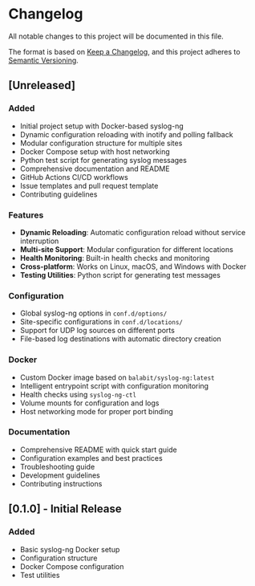 # Changelog

All notable changes to this project will be documented in this file.

The format is based on [Keep a Changelog](https://keepachangelog.com/en/1.0.0/),
and this project adheres to [Semantic Versioning](https://semver.org/spec/v2.0.0.html).

## [Unreleased]

### Added
- Initial project setup with Docker-based syslog-ng
- Dynamic configuration reloading with inotify and polling fallback
- Modular configuration structure for multiple sites
- Docker Compose setup with host networking
- Python test script for generating syslog messages
- Comprehensive documentation and README
- GitHub Actions CI/CD workflows
- Issue templates and pull request template
- Contributing guidelines

### Features
- **Dynamic Reloading**: Automatic configuration reload without service interruption
- **Multi-site Support**: Modular configuration for different locations
- **Health Monitoring**: Built-in health checks and monitoring
- **Cross-platform**: Works on Linux, macOS, and Windows with Docker
- **Testing Utilities**: Python script for generating test messages

### Configuration
- Global syslog-ng options in `conf.d/options/`
- Site-specific configurations in `conf.d/locations/`
- Support for UDP log sources on different ports
- File-based log destinations with automatic directory creation

### Docker
- Custom Docker image based on `balabit/syslog-ng:latest`
- Intelligent entrypoint script with configuration monitoring
- Health checks using `syslog-ng-ctl`
- Volume mounts for configuration and logs
- Host networking mode for proper port binding

### Documentation
- Comprehensive README with quick start guide
- Configuration examples and best practices
- Troubleshooting guide
- Development guidelines
- Contributing instructions

## [0.1.0] - Initial Release

### Added
- Basic syslog-ng Docker setup
- Configuration structure
- Docker Compose configuration
- Test utilities
